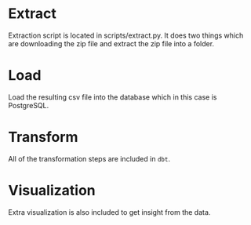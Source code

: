 # Extract
Extraction script is located in scripts/extract.py. It does two things which are downloading the zip file and extract the zip file into a folder. 

# Load
Load the resulting csv file into the database which in this case is PostgreSQL. 

# Transform
All of the transformation steps are included in `dbt`.

# Visualization
Extra visualization is also included to get insight from the data.
